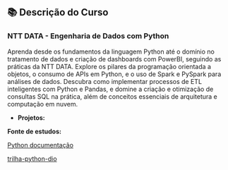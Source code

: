 ## 📚 Descrição do Curso 

###  **NTT DATA - Engenharia de Dados com Python**

Aprenda desde os fundamentos da linguagem Python até o domínio no tratamento de dados e criação de dashboards com PowerBI, seguindo as práticas da NTT DATA. Explore os pilares da programação orientada a objetos, o consumo de APIs em Python, e o uso de Spark e PySpark para análises de dados. Descubra como implementar processos de ETL inteligentes com Python e Pandas, e domine a criação e otimização de consultas SQL na prática, além de conceitos essenciais de arquitetura e computação em nuvem.


   - **Projetos:**






**Fonte de estudos:**

[Python documentação](https://docs.python.org/pt-br/3/tutorial/controlflow.html)

[trilha-python-dio](https://github.com/digitalinnovationone/trilha-python-dio)
